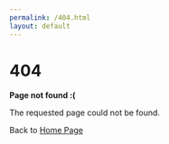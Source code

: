 ```yaml
---
permalink: /404.html
layout: default
---
```

# 404
**Page not found :(**

The requested page could not be found.

Back to [Home Page](/)

